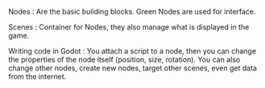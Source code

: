 Nodes : Are the basic building blocks.
	Green Nodes are used for interface.
	

Scenes : Container for Nodes, they also manage what is displayed in the game.

Writing code in Godot : You attach a script to a node, then you can change the properties of the node itself (position, size, rotation). You can also change other nodes, create new nodes, target other scenes, even get data from the internet.
